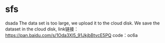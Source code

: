 # sfs
dsada
The data set is too large, we upload it to the cloud disk.
We save the dataset in the cloud disk, link链接：https://pan.baidu.com/s/1Oda3Xl5_91JkjbBtvcE5PQ 
code：oc6a 

